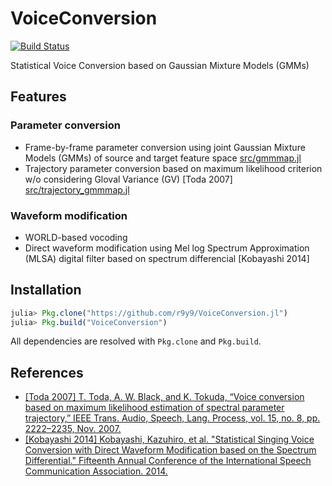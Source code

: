 # VoiceConversion

[![Build Status](https://travis-ci.org/r9y9/VoiceConversion.jl.svg?branch=master)](https://travis-ci.org/r9y9/VoiceConversion.jl)

Statistical Voice Conversion based on Gaussian Mixture Models (GMMs)

## Features

### Parameter conversion

- Frame-by-frame parameter conversion using joint Gaussian Mixture Models (GMMs) of source and target feature space [src/gmmmap.jl](src/gmmmap.jl)
- Trajectory parameter conversion based on maximum likelihood criterion w/o considering Gloval Variance (GV) [Toda 2007] [src/trajectory_gmmmap.jl](src/trajectory_gmmmap.jl)

### Waveform modification

- WORLD-based vocoding
- Direct waveform modification using Mel log Spectrum Approximation (MLSA) digital filter based on spectrum differencial [Kobayashi 2014]

## Installation

```julia
julia> Pkg.clone("https://github.com/r9y9/VoiceConversion.jl")
julia> Pkg.build("VoiceConversion")
```

All dependencies are resolved with `Pkg.clone` and `Pkg.build`.

## References

- [[Toda 2007] T. Toda, A. W. Black, and K. Tokuda, “Voice conversion based on maximum likelihood estimation of spectral parameter trajectory,” IEEE
Trans. Audio, Speech, Lang. Process, vol. 15, no. 8, pp. 2222–2235,
Nov. 2007.](http://isw3.naist.jp/~tomoki/Tomoki/Journals/IEEE-Nov-2007_MLVC.pdf)
- [[Kobayashi 2014] Kobayashi, Kazuhiro, et al. "Statistical Singing Voice Conversion with Direct Waveform Modification based on the Spectrum Differential." Fifteenth Annual Conference of the International Speech Communication Association. 2014.](http://isw3.naist.jp/~kazuhiro-k/resource/kobayashi14IS.pdf)
